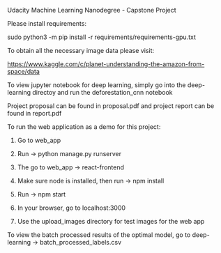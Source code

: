 Udacity Machine Learning Nanodegree - Capstone Project

Please install requirements:

sudo python3 -m pip install -r requirements/requirements-gpu.txt

To obtain all the necessary image data please visit: 

https://www.kaggle.com/c/planet-understanding-the-amazon-from-space/data

To view jupyter notebook for deep learning, simply go into the deep-learning directoy and run the deforestation_cnn notebook

Project proposal can be found in proposal.pdf and project report can be found in report.pdf

To run the web application as a demo for this project:

1) Go to web_app 

2) Run -> python manage.py runserver

3) The go to web_app -> react-frontend

4) Make sure node is installed, then run -> npm install

5) Run -> npm start

6) In your browser, go to localhost:3000

7) Use the upload_images directory for test images for the web app

To view the batch processed results of the optimal model, go to deep-learning -> batch_processed_labels.csv